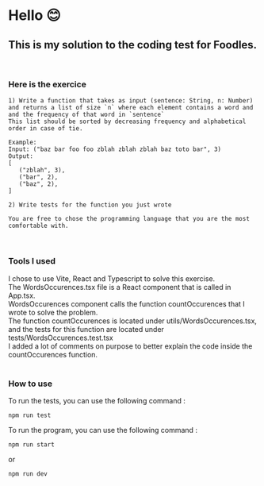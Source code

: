 # Hello 😊

## This is my solution to the coding test for Foodles.

</br>

### Here is the exercice

```
1) Write a function that takes as input (sentence: String, n: Number)
and returns a list of size `n` where each element contains a word and and the frequency of that word in `sentence`
This list should be sorted by decreasing frequency and alphabetical order in case of tie.

Example:
Input: ("baz bar foo foo zblah zblah zblah baz toto bar", 3)
Output:
[
   ("zblah", 3),
   ("bar", 2),
   ("baz", 2),
]

2) Write tests for the function you just wrote

You are free to chose the programming language that you are the most comfortable with.
```

</br>

### Tools I used

I chose to use Vite, React and Typescript to solve this exercise.
</br>
The WordsOccurences.tsx file is a React component that is called in App.tsx.
</br>
WordsOccurences component calls the function countOccurences that I wrote to solve the problem.
</br>
The function countOccurences is located under utils/WordsOccurences.tsx, and the tests for this function are located under tests/WordsOccurences.test.tsx
</br>
I added a lot of comments on purpose to better explain the code inside the countOccurences function.
</br>
</br>

### How to use

To run the tests, you can use the following command :

```
npm run test
```

To run the program, you can use the following command :

```
npm run start
```

or

```
npm run dev
```
